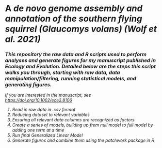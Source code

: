 # A <em> de novo <em> genome assembly and annotation of the southern flying squirrel (Glaucomys volans) (Wolf et al. 2021)
### This repository the raw data and R scripts used to perform analyses and generate figures for my manuscript published in Ecology and Evolution. Detailed below are the steps this script walks you through, starting with raw data, data manipulation/filtering, running statistical models, and generating figures.

If you are interested in the manuscript, see https://doi.org/10.1002/ece3.8106

1. Read in raw data in .csv format
1. Reducing dataset to relevant variables
1. Ensuring all relevant data columns are recognized as factors 
1. Create a series of models, building up from null model to full model by adding one term at a time
1. Run final Generalized Linear Model 
1. Generate figures and combine them using the patchwork package in R
